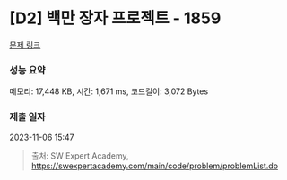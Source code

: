 # [D2] 백만 장자 프로젝트 - 1859 

[문제 링크](https://swexpertacademy.com/main/code/problem/problemDetail.do?contestProbId=AV5LrsUaDxcDFAXc) 

### 성능 요약

메모리: 17,448 KB, 시간: 1,671 ms, 코드길이: 3,072 Bytes

### 제출 일자

2023-11-06 15:47



> 출처: SW Expert Academy, https://swexpertacademy.com/main/code/problem/problemList.do